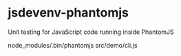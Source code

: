 jsdevenv-phantomjs
==================

Unit testing for JavaScript code running inside PhantomJS

   node_modules/.bin/phantomjs src/demo/cli.js

